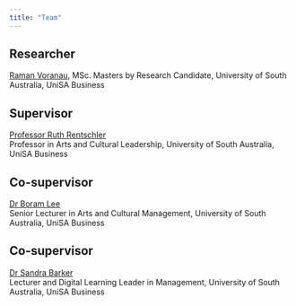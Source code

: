 ```yaml
---
title: "Team"
---
```


## Researcher
[Raman Voranau](/researcher), MSc. Masters by Research Candidate, University of South Australia, UniSA Business

## Supervisor
[Professor Ruth Rentschler](https://people.unisa.edu.au/Ruth.Rentschler)<br>
Professor in Arts and Cultural Leadership, University of South Australia, UniSA Business

## Co-supervisor
[Dr Boram Lee](https://people.unisa.edu.au/Boram.Lee)<br>
Senior Lecturer in Arts and Cultural Management, University of South Australia, UniSA Business

## Co-supervisor
[Dr Sandra Barker](https://people.unisa.edu.au/sandra.barker)<br>
Lecturer and Digital Learning Leader in Management, University of South Australia, UniSA Business

